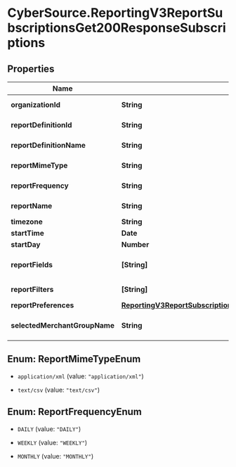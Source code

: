 # CyberSource.ReportingV3ReportSubscriptionsGet200ResponseSubscriptions

## Properties
Name | Type | Description | Notes
------------ | ------------- | ------------- | -------------
**organizationId** | **String** | Organization Id | [optional] 
**reportDefinitionId** | **String** | Report Definition Id | [optional] 
**reportDefinitionName** | **String** | Report Definition | [optional] 
**reportMimeType** | **String** | Report Format | [optional] 
**reportFrequency** | **String** | Report Frequency | [optional] 
**reportName** | **String** | Report Name | [optional] 
**timezone** | **String** | Time Zone | [optional] 
**startTime** | **Date** | Start Time | [optional] 
**startDay** | **Number** | Start Day | [optional] 
**reportFields** | **[String]** | List of all fields String values | [optional] 
**reportFilters** | **[String]** | List of filters to apply | [optional] 
**reportPreferences** | [**ReportingV3ReportSubscriptionsGet200ResponseReportPreferences**](ReportingV3ReportSubscriptionsGet200ResponseReportPreferences.md) |  | [optional] 
**selectedMerchantGroupName** | **String** | Selected name of the group. | [optional] 


<a name="ReportMimeTypeEnum"></a>
## Enum: ReportMimeTypeEnum


* `application/xml` (value: `"application/xml"`)

* `text/csv` (value: `"text/csv"`)




<a name="ReportFrequencyEnum"></a>
## Enum: ReportFrequencyEnum


* `DAILY` (value: `"DAILY"`)

* `WEEKLY` (value: `"WEEKLY"`)

* `MONTHLY` (value: `"MONTHLY"`)




